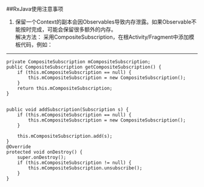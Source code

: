 ##RxJava使用注意事项
1. 保留一个Context的副本会因Observables导致内存泄露。如果Observable不能按时完成，可能会保留很多额外的内存。      
   解决方法： 采用CompositeSubscription，在根Activity/Fragment中添加模板代码，例如：

----------

	private CompositeSubscription mCompositeSubscription;
    public CompositeSubscription getCompositeSubscription() {
        if (this.mCompositeSubscription == null) {
            this.mCompositeSubscription = new CompositeSubscription();
        }
        return this.mCompositeSubscription;
    }


    public void addSubscription(Subscription s) {
        if (this.mCompositeSubscription == null) {
            this.mCompositeSubscription = new CompositeSubscription();
        }

        this.mCompositeSubscription.add(s);
    }
	@Override 
	protected void onDestroy() {
        super.onDestroy();
        if (this.mCompositeSubscription != null) {
            this.mCompositeSubscription.unsubscribe();
        }
    }